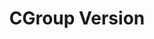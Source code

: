 ---
title: "CGroup Version"
description: "More information on why CGroup version marks the installation as unsupported."
---